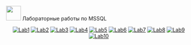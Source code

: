 <img src="https://cdn.jsdelivr.net/gh/devicons/devicon@latest/icons/microsoftsqlserver/microsoftsqlserver-plain-wordmark.svg" width="40" height="40"/> Лабораторные работы по MSSQL
<p align="center"> <a href="#-lab1-название-темы"><img alt="Lab1" src="https://img.shields.io/badge/Lab1-Название_темы-8A2BE2"></a> <a href="#-lab2-название-темы"><img alt="Lab2" src="https://img.shields.io/badge/Lab2-Название_темы-FF4500"></a> <a href="#-lab3-название-темы"><img alt="Lab3" src="https://img.shields.io/badge/Lab3-Название_темы-32CD32"></a> <a href="#-lab4-название-темы"><img alt="Lab4" src="https://img.shields.io/badge/Lab4-Название_темы-FFD700"></a> <a href="#-lab5-название-темы"><img alt="Lab5" src="https://img.shields.io/badge/Lab5-Название_темы-696969"></a> <a href="#-lab6-название-темы"><img alt="Lab6" src="https://img.shields.io/badge/Lab6-Название_темы-FF6347"></a> <a href="#-lab7-название-темы"><img alt="Lab7" src="https://img.shields.io/badge/Lab7-Название_темы-D2691E"></a> <a href="#-lab8-название-темы"><img alt="Lab8" src="https://img.shields.io/badge/Lab8-Название_темы-9370DB"></a> <a href="#-lab9-название-темы"><img alt="Lab9" src="https://img.shields.io/badge/Lab9-Название_темы-008080"></a> <a href="#-lab10-название-темы"><img alt="Lab10" src="https://img.shields.io/badge/Lab10-Название_темы-FF1493"></a> </p>
